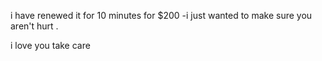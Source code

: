 i have renewed it for 10 minutes for $200 
-i just wanted to make sure you aren't hurt .
<!---i will be cutting the call because I have cleared the doubts 
 is a ✨ special ✨ repository because its `README.md` (this file) appears on your GitHub profile.
You can click the Preview link to take a look at your changes.
--->
i love you       take care 
